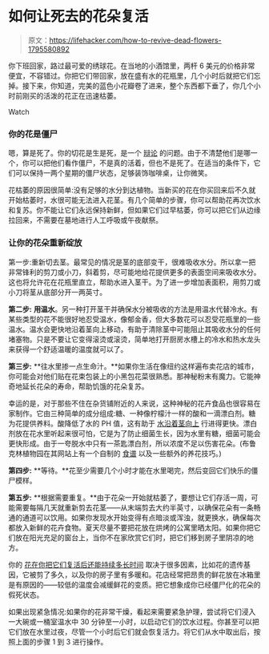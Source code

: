 # 如何让死去的花朵复活

> 原文：<https://lifehacker.com/how-to-revive-dead-flowers-1795580892>

你下班回家，路过最可爱的绣球花。在当地的小酒馆里，两杆 6 美元的价格非常便宜，不容错过。你把它们带回家，放在盛有水的花瓶里，几个小时后就把它们忘掉。接下来，你知道，完美的蓝色小花瓣卷了进来，整个东西都下垂了，你几个小时前刚买的活泼的花正在迅速枯萎。

Watch

### 你的花是僵尸

嗯，算是死了。你的切花是生是死，是一个 [辩论](https://www.quora.com/Is-a-plucked-flower-a-living-thing) 的问题。由于不清楚他们是哪一个，你可以把他们看作僵尸，不是真的活着，但也不是死了。在适当的条件下，它们可以保持一两个星期的僵尸状态，足够装饰咖啡桌，让你微笑。

花枯萎的原因很简单:没有足够的水分到达植物。当新买的花在你买回来后不久就开始枯萎时，水很可能无法进入花茎。有几个简单的步骤，你可以帮助花再次饮水和复苏。你不能让它们永远保持新鲜，但如果它们过早枯萎，你可以把它们从边缘拉回来，不需要在墓地进行人工呼吸或午夜献祭。

### 让你的花朵重新绽放

第一步:重新切去茎。最常见的情况是茎的底部变干，很难吸收水分。所以拿一把非常锋利的剪刀或小刀，斜着剪，尽可能地给花提供更多的表面空间来吸收水分。这也将允许花在花瓶里直立，帮助水进入茎干。为了进一步增加表面积，用剪刀或小刀将茎从底部分开一两英寸。

**第二步:** **用温水**。另一种打开茎干并确保水分被吸收的方法是用温水代替冷水。有某些类型的花不能很好地忍受温水，像郁金香，但大多数花可以忍受花瓶里的一些温水。温水会更快地沿着茎向上移动，有助于清除茎中可能阻止其吸收水分的任何堵塞物。只是不要让它变得滚烫或滚烫，简单地打开厨房水槽上的冷水和热水龙头来获得一个舒适温暖的温度就可以了。

**第三步:** **往水里掺一点生命汁。**如果你生活在像纽约这样遍布卖花店的城市，你可能会对他们贴在花束包装上的小黑包花菜很熟悉。那神秘粉末有魔力。它能神奇地延长花朵的寿命，帮助饥饿的花朵复苏。

幸运的是，对于那些不住在杂货铺附近的人来说，这种神秘的花卉食品也很容易在家制作。它由三种简单的成分组成:糖、一种像柠檬汁一样的酸和一滴漂白剂。糖为花提供养料。酸降低了水的 PH 值，这有助于 [水沿着茎向上](https://ag.umass.edu/greenhouse-floriculture/fact-sheets/sugar-acidity-in-preservative-solutions-for-field-grown-cut) 行进得更快。漂白剂放在花水里听起来很可怕，它是为了防止细菌生长，因为水里有糖，细菌可能会更快形成。由于一夸脱水中只有一茶匙漂白剂，所以浓度不足以伤害花朵。(布鲁克林植物园在其网站上有一个自制的 [食谱](https://www.bbg.org/gardening/article/cut-flower_care) 以及一些额外的养花技巧。)

**第四步:** **等待。**花至少需要几个小时才能在水里喝完，然后变回它们快乐的僵尸模样。

**第五步:** **根据需要重复。**由于花朵一开始就枯萎了，要想让它们存活一周，可能需要每隔几天就重新剪去花茎——从末端剪去大约半英寸，以确保花朵有一条畅通的通道可以饮用。如果你发现水开始变得有点暗淡或浑浊，就更换水，确保每次都放入新鲜的花卉食物。夏天尽量不要把花放在烘烤的公寓里晒太阳。如果你把它们放在阳光充足的窗台上，当你不在家欣赏它们时，把它们移到房子里阴凉的地方。

你的 [花在你把它们复活后还能持续多长时间](http://www.popsci.com/article/science/ask-anything-how-long-can-flower-live-once-its-picked) 取决于很多因素，比如花的遗传基因，它被剪了多久，以及你的房子里有多暖和。花店经常把昂贵的鲜花放在冰箱里是有原因的——较低的温度会减缓鲜花的变质。把它想象成你已经僵尸化的花朵的假死状态。

如果出现紧急情况:如果你的花非常干燥，看起来需要紧急护理，尝试将它们浸入一大碗或一桶室温水中 30 分钟至一小时，以启动它们的饮水过程。你甚至可以把它们放在水里过夜，尽管一个小时后它们就会恢复活力。将它们从水中取出后，按照上面的步骤 1 到 3 进行操作。